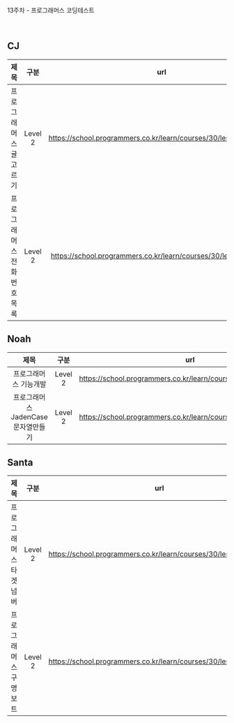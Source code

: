13주차 - 프로그래머스 코딩테스트

</br>

## CJ

|제목|구분|url|
|:------:|:---:|:---:|
|프로그래머스 귤고르기|Level 2|https://school.programmers.co.kr/learn/courses/30/lessons/138476|
|프로그래머스 전화번호목록|Level 2|https://school.programmers.co.kr/learn/courses/30/lessons/42577|


## Noah

| 제목 | 구분 | url |
|:------:|:---:|:---:|
|프로그래머스 기능개발|Level 2|https://school.programmers.co.kr/learn/courses/30/lessons/42586|
|프로그래머스 JadenCase문자열만들기|Level 2|https://school.programmers.co.kr/learn/courses/30/lessons/12951|

## Santa

|제목|구분|url|
|:------:|:---:|:---:|
|프로그래머스 타겟 넘버|Level 2|https://school.programmers.co.kr/learn/courses/30/lessons/43165|
|프로그래머스 구명보트|Level 2|https://school.programmers.co.kr/learn/courses/30/lessons/42885|